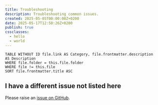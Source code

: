 ```yaml
---
title: Troubleshooting
description: Troubleshooting common issues.
created: 2025-05-05T00:00:00Z+0200
date: 2025-05-17T12:50:26Z+0200
publish: true
cssclasses:
  - hello
  - world
---
```


```dataview
TABLE WITHOUT ID file.link AS Category, file.frontmatter.description AS Description
WHERE file.folder = this.file.folder
WHERE file != this.file
SORT file.frontmatter.title ASC
```

## I have a different issue not listed here

Please raise an [issue on GitHub](https://github.com/saberzero1/quartz-syncer/issues).
